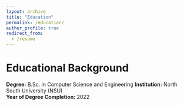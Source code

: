 ```yaml
---
layout: archive
title: "Education"
permalink: /education/
author_profile: true
redirect_from:
  - /resume
---
```

Educational Background
======
**Degree:** B.Sc. in Computer Science and Engineering 
**Institution:** North South University (NSU)\
**Year of Degree Completion:** 2022




